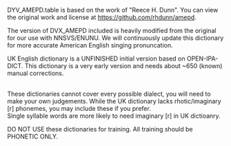 DYV_AMEPD.table is based on the work of "Reece H. Dunn". You can view the original work and license at https://github.com/rhdunn/amepd.

The version of DVX_AMEPD included is heavily modified from the original for our use with NNSVS/ENUNU.
We will continuously update this dictionary for more accurate American English singing pronuncation.

UK English dictionary is a UNFINISHED initial version based on OPEN-IPA-DICT. This dictionary is a very early version and needs about ~650 (known) manual corrections.

<br />These dictionaries cannot cover every possible dialect, you will need to make your own judgements. While the UK dictionary lacks rhotic/imaginary [r] phonemes, you may include these if you prefer.
<br />Single syllable words are more likely to need imaginary [r] in UK dictioanry.

DO NOT USE these dictionaries for training. All training should be PHONETIC ONLY.
